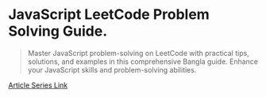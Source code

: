 # JavaScript LeetCode Problem Solving Guide.

> Master JavaScript problem-solving on LeetCode with practical tips, solutions, and examples in this comprehensive Bangla guide. Enhance your JavaScript skills and problem-solving abilities.

[Article Series Link](https://tanvirmehedi.hashnode.dev/series/problem-solving)


